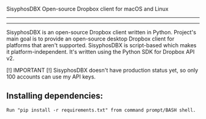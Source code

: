 SisyphosDBX
Open-source Dropbox client for macOS and Linux

---

---
SisyphosDBX is an open-source Dropbox client written in Python. Project's main goal is to provide an open-source desktop Dropbox client for platforms that aren't supported. SisyphosDBX is script-based which makes it platform-independent. It's written using the Python SDK for Dropbox API v2.

[!] IMPORTANT [!]
	SisyphosDBX doesn't have production status yet, so only 100 accounts can use my API keys.

Installing dependencies:
---
	Run "pip install -r requirements.txt" from command prompt/BASH shell.